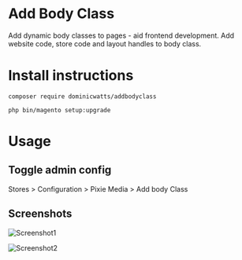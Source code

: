 # Add Body Class

Add dynamic body classes to pages - aid frontend development. Add website code, store code and layout handles to body class.

# Install instructions

`composer require dominicwatts/addbodyclass`

`php bin/magento setup:upgrade`

# Usage 

## Toggle admin config

Stores > Configuration > Pixie Media > Add body Class

## Screenshots

![Screenshot1](https://pasteboard.co/iAMjWxuLJviw.png)

![Screenshot2](https://pasteboard.co/l3ebLe7fQfYP.png)

